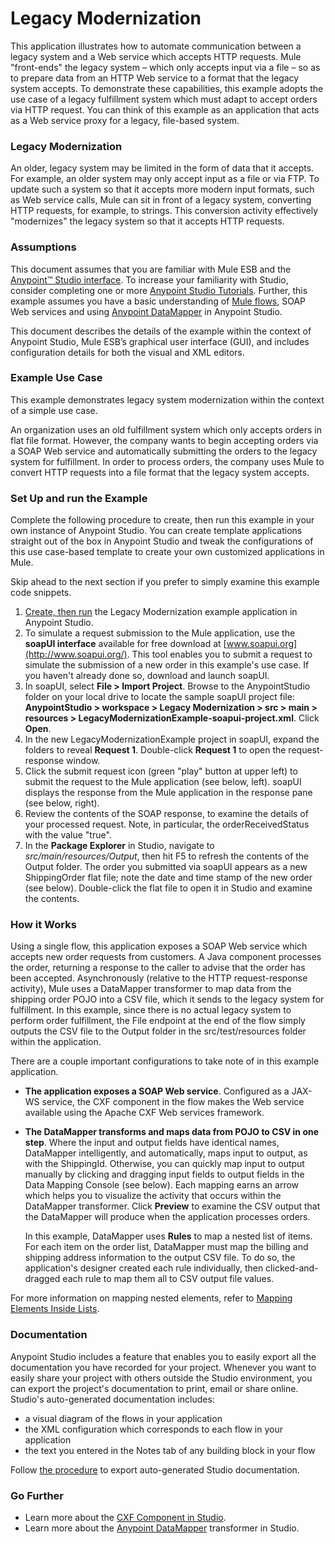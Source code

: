 # Legacy Modernization

This application illustrates how to automate communication between a legacy system and a Web service which accepts HTTP requests. Mule "front-ends" the legacy system – which only accepts input via a file – so as to prepare data from an HTTP Web service to a format that the legacy system accepts. To demonstrate these capabilities, this example adopts the use case of a legacy fulfillment system which must adapt to accept orders via HTTP request. You can think of this example as an application that acts as a Web service proxy for a legacy, file-based system.

### Legacy Modernization

An older, legacy system may be limited in the form of data that it accepts. For example, an older system may only accept input as a file or via FTP. To update such a system so that it accepts more modern input formats, such as Web service calls, Mule can sit in front of a legacy system, converting HTTP requests, for example, to strings. This conversion activity effectively "modernizes" the legacy system so that it accepts HTTP requests.

### Assumptions 

This document assumes that you are familiar with Mule ESB and the [Anypoint™ Studio interface](http://www.mulesoft.org/documentation/display/current/Anypoint+Studio+Essentials). To increase your familiarity with Studio, consider completing one or more [Anypoint Studio Tutorials](http://www.mulesoft.org/documentation/display/current/Basic+Studio+Tutorial).  Further, this example assumes you have a basic understanding of [Mule flows](http://www.mulesoft.org/documentation/display/33X/Mule+Application+Architecture), SOAP Web services and using [Anypoint DataMapper](http://www.mulesoft.org/documentation/display/current/Datamapper+User+Guide+and+Reference) in Anypoint Studio.

This document describes the details of the example within the context of Anypoint Studio, Mule ESB’s graphical user interface (GUI), and includes configuration details for both the visual and XML editors.

### Example Use Case 

This example demonstrates legacy system modernization within the context of a simple use case.

An organization uses an old fulfillment system which only accepts orders in flat file format. However, the company wants to begin accepting orders via a SOAP Web service and automatically submitting the orders to the legacy system for fulfillment. In order to process orders, the company uses Mule to convert HTTP requests into a file format that the legacy system accepts. 

### Set Up and run the Example

Complete the following procedure to create, then run this example in your own instance of Anypoint Studio. You can create template applications straight out of the box in Anypoint Studio and tweak the configurations of this use case-based template to create your own customized applications in Mule.

Skip ahead to the next section if you prefer to simply examine this example code snippets.

1. [Create, then run](http://www.mulesoft.org/documentation/display/current/Mule+Examples#MuleExamples-CreateandRunExampleApplications) the Legacy Modernization example application in Anypoint Studio. 
1. To simulate a request submission to the Mule application, use the **soapUI interface** available for free download at [www.soapui.org](http://www.soapui.org/). This tool enables you to submit a request to simulate the submission of a new order in this example's use case.  If you haven't already done so, download and launch soapUI. 
2. In soapUI, select **File > Import Project**. Browse to the AnypointStudio folder on your local drive to locate the sample soapUI project file: **AnypointStudio > workspace > Legacy Modernization > src > main > resources > LegacyModernizationExample-soapui-project.xml**. Click **Open**.
2. In the new LegacyModernizationExample project in soapUI, expand the folders to reveal **Request 1**. Double-click **Request 1** to open the request-response window.
2. Click the submit request icon (green "play" button at upper left) to submit the request to the Mule application (see below, left). soapUI displays the response from the Mule application in the response pane (see below, right).
3. Review the contents of the SOAP response, to examine the details of your processed request. Note, in particular, the orderReceivedStatus with the value "true".
3. In the **Package Explorer** in Studio, navigate to *src/main/resources/Output*, then hit F5 to refresh the contents of the Output folder. The order you submitted via soapUI appears as a new ShippingOrder flat file; note the date and time stamp of the new order (see below). Double-click the flat file to open it in Studio and examine the contents.

### How it Works 

Using a single flow, this application exposes a SOAP Web service which accepts new order requests from customers. A Java component processes the order, returning a response to the caller to advise that the order has been accepted. Asynchronously (relative to the HTTP request-response activity), Mule uses a DataMapper transformer to map data from the shipping order POJO into a CSV file, which it sends to the legacy system for fulfillment. In this example, since there is no actual legacy system to perform order fulfillment, the File endpoint at the end of the flow simply outputs the CSV file to the Output folder in the src/test/resources folder within the application. 

There are a couple important configurations to take note of in this example application.

- **The application exposes a SOAP Web service**.  Configured as a JAX-WS service, the CXF component in the flow makes the Web service available using the Apache CXF Web services framework.
- **The DataMapper transforms and maps data from POJO to CSV in one step**. Where the input and output fields have identical names, DataMapper intelligently, and automatically, maps input to output, as with the ShippingId. Otherwise, you can quickly map input to output manually by clicking and dragging input fields to output fields in the Data Mapping Console (see below). Each mapping earns an arrow which helps you to visualize the activity that occurs within the DataMapper transformer. Click **Preview** to examine the CSV output that the DataMapper will produce when the application processes orders.
	
	In this example, DataMapper uses **Rules** to map a nested list of items. For each item on the order list, DataMapper must map the billing and shipping address information to the output CSV file. To do so, the application's designer created each rule individually, then clicked-and-dragged each rule to map them all to CSV output file values.

For more information on mapping nested elements, refer to [Mapping Elements Inside Lists](http://www.mulesoft.org/documentation/display/current/Mapping+Elements+Inside+Lists).

### Documentation 

Anypoint Studio includes a feature that enables you to easily export all the documentation you have recorded for your project. Whenever you want to easily share your project with others outside the Studio environment, you can export the project's documentation to print, email or share online. Studio's auto-generated documentation includes:

- a visual diagram of the flows in your application
- the XML configuration which corresponds to each flow in your application
- the text you entered in the Notes tab of any building block in your flow

Follow [the procedure](http://www.mulesoft.org/documentation/display/current/Importing+and+Exporting+in+Studio#ImportingandExportinginStudio-ExportingStudioDocumentation) to export auto-generated Studio documentation.

### Go Further 
- Learn more about the [CXF Component in Studio](http://www.mulesoft.org/documentation/display/current/CXF+Component+Reference).
- Learn more about the [Anypoint DataMapper](http://www.mulesoft.org/documentation/display/current/Datamapper+User+Guide+and+Reference) transformer in Studio.